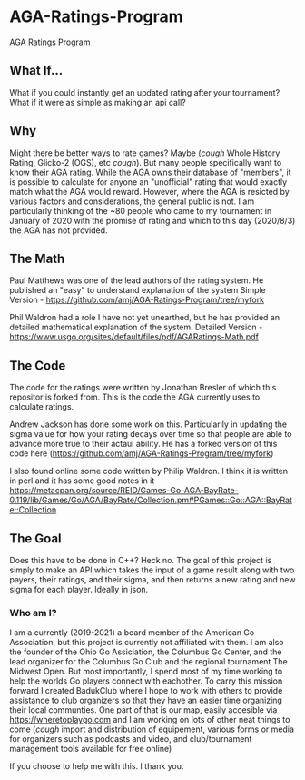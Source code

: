 # AGA-Ratings-Program
AGA Ratings Program

## What If...
What if you could instantly get an updated rating after your tournament? What if it were as simple as making an api call?

## Why
Might there be better ways to rate games? Maybe (*cough* Whole History Rating, Glicko-2 (OGS), etc *cough*). But many people specifically want to know their AGA rating. While the AGA owns their database of "members", it is possible to calculate for anyone an "unofficial" rating that would exactly match what the AGA would reward. However, where the AGA is resicted by various factors and considerations, the general public is not. I am particularly thinking of the ~80 people who came to my tournament in January of 2020 with the promise of rating and which to this day (2020/8/3) the AGA has not provided.

## The Math
Paul Matthews was one of the lead authors of the rating system. He published an "easy" to understand explanation of the system
Simple Version - https://github.com/amj/AGA-Ratings-Program/tree/myfork

Phil Waldron had a role I have not yet unearthed, but he has provided an detailed mathematical explanation of the system.
Detailed Version - https://www.usgo.org/sites/default/files/pdf/AGARatings-Math.pdf

## The Code
The code for the ratings were written by Jonathan Bresler of which this repositor is forked from. This is the code the AGA currently uses to calculate ratings.

Andrew Jackson has done some work on this. Particularily in updating the sigma value for how your rating decays over time so that people are able to advance more true to their actaul ability.
He has a forked version of this code here (https://github.com/amj/AGA-Ratings-Program/tree/myfork)

I also found online some code written by Philip Waldron. I think it is written in perl and it has some good notes in it
https://metacpan.org/source/REID/Games-Go-AGA-BayRate-0.119/lib/Games/Go/AGA/BayRate/Collection.pm#PGames::Go::AGA::BayRate::Collection

## The Goal
Does this have to be done in C++? Heck no.
The goal of this project is simply to make an API which takes the input of a game result along with two payers, their ratings, and their sigma, and then returns a new rating and new sigma for each player. Ideally in json.

### Who am I?
I am a currently (2019-2021) a board member of the American Go Association, but this project is currently not affiliated with them.
I am also the founder of the Ohio Go Assiciation, the Columbus Go Center, and the lead organizer for the Columbus Go Club and the regional tournament The Midwest Open.
But most importantly, I spend most of my time working to help the worlds Go players connect with eachother. To carry this mission forward I created BadukClub where I hope to work with others to provide assistance to club organizers so that they have an easier time organizing their local communties. One part of that is our map, easily accesible via https://wheretoplaygo.com and I am working on lots of other neat things to come (*cough* import and distribution of equipement, various forms or media for organizers such as podcasts and video, and club/tournament management tools available for free online)

If you  choose to help me with this. I thank you.
